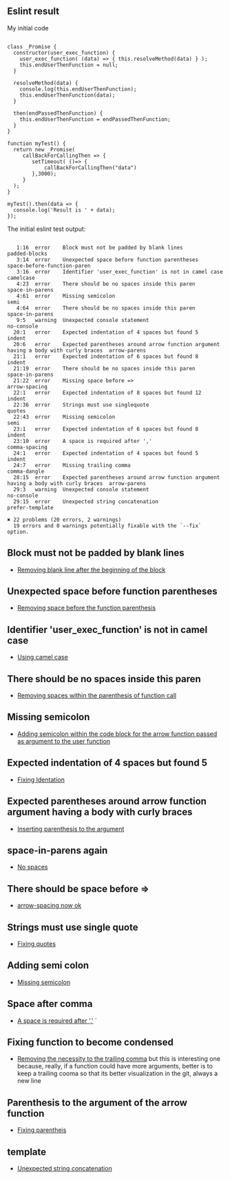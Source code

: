## Eslint result

My initial code

```

class _Promise {
  constructor(user_exec_function) {
    user_exec_function( (data) => { this.resolveMethod(data) } );
    this.endUserThenFunction = null;
  }

  resolveMethod(data) {
    console.log(this.endUserThenFunction);
    this.endUserThenFunction(data);
  }

  then(endPassedThenFunction) {
    this.endUserThenFunction = endPassedThenFunction;
  }
}

function myTest() {
  return new _Promise(
     callBackForCallingThen => {
        setTimeout( ()=> {
            callBackForCallingThen("data")
        },3000);
     }
  );
}

myTest().then(data => {
  console.log('Result is ' + data);
});

```

The initial eslint test output:

```

   1:16  error    Block must not be padded by blank lines                                              padded-blocks
   3:14  error    Unexpected space before function parentheses                                         space-before-function-paren
   3:16  error    Identifier 'user_exec_function' is not in camel case                                 camelcase
   4:23  error    There should be no spaces inside this paren                                          space-in-parens
   4:61  error    Missing semicolon                                                                    semi
   4:64  error    There should be no spaces inside this paren                                          space-in-parens
   9:5   warning  Unexpected console statement                                                         no-console
  20:1   error    Expected indentation of 4 spaces but found 5                                         indent
  20:6   error    Expected parentheses around arrow function argument having a body with curly braces  arrow-parens
  21:1   error    Expected indentation of 6 spaces but found 8                                         indent
  21:19  error    There should be no spaces inside this paren                                          space-in-parens
  21:22  error    Missing space before =>                                                              arrow-spacing
  22:1   error    Expected indentation of 8 spaces but found 12                                        indent
  22:36  error    Strings must use singlequote                                                         quotes
  22:43  error    Missing semicolon                                                                    semi
  23:1   error    Expected indentation of 6 spaces but found 8                                         indent
  23:10  error    A space is required after ','                                                        comma-spacing
  24:1   error    Expected indentation of 4 spaces but found 5                                         indent
  24:7   error    Missing trailing comma                                                               comma-dangle
  28:15  error    Expected parentheses around arrow function argument having a body with curly braces  arrow-parens
  29:3   warning  Unexpected console statement                                                         no-console
  29:15  error    Unexpected string concatenation                                                      prefer-template

✖ 22 problems (20 errors, 2 warnings)
  19 errors and 0 warnings potentially fixable with the `--fix` option.

```

## Block must not be padded by blank lines

* [Removing blank line after the beginning of the block](https://github.com/taboca/doc-js-eslint-with-marcio-s-code/commit/95d1f4fc564cf4541efc5d2e86c50c0ede590a6d)

## Unexpected space before function parentheses  

* [Removing space before the function parenthesis](https://github.com/taboca/doc-js-eslint-with-marcio-s-code/commit/7cbfea26a1d8c7423256d3d66665414b5bf24846)

## Identifier 'user_exec_function' is not in camel case

* [Using camel case](https://github.com/taboca/doc-js-eslint-with-marcio-s-code/commit/da0acdb22b46a459b4fc5a2cf7ff0ec790bcc99f)

## There should be no spaces inside this paren

* [Removing spaces within the parenthesis of function call](https://github.com/taboca/doc-js-eslint-with-marcio-s-code/commit/8f5fa71662869e2e74ce7a026cbfa8a7e1d245cc)

## Missing semicolon

* [Adding semicolon within the code block for the arrow function passed as argument to the user function](https://github.com/taboca/doc-js-eslint-with-marcio-s-code/commit/63fe215f137c73a51f5509ea11bab5db2cbd5c57)

## Expected indentation of 4 spaces but found 5

* [Fixing Identation](https://github.com/taboca/doc-js-eslint-with-marcio-s-code/commit/89ee58f0ca27b02f9fdf5a57c0659c5721727221)

## Expected parentheses around arrow function argument having a body with curly braces

* [Inserting parenthesis to the argument](https://github.com/taboca/doc-js-eslint-with-marcio-s-code/commit/6c9b2dd8c12dda2a28b02ff201b3e9a10e921fea)

## space-in-parens again

* [No spaces](https://github.com/taboca/doc-js-eslint-with-marcio-s-code/commit/2a34de7cacd553eea9aa2237e1d903ee4995edea)

## There should be space before =>

* [arrow-spacing now ok](https://github.com/taboca/doc-js-eslint-with-marcio-s-code/commit/177be95555a9f9bf9ab0d8adb2fea6147de13145)

## Strings must use single quote

* [Fixing quotes](https://github.com/taboca/doc-js-eslint-with-marcio-s-code/commit/646959ce076790bdf0d5d90ab32ac26480db3b56)

## Adding semi colon

* [Missing semicolon](https://github.com/taboca/doc-js-eslint-with-marcio-s-code/commit/59f6fc95ef637e1679269cfadd71026a3b047ad7)

## Space after comma

* [A space is required after ','](https://github.com/taboca/doc-js-eslint-with-marcio-s-code/commit/e808c3042cfb7070fce6b1bd06f8696d457bc4d0)
´
## Fixing function to become condensed

* [Removing the necessity to the trailing comma](https://github.com/taboca/doc-js-eslint-with-marcio-s-code/commit/2ae69dbe739ffc4d6549e8445a75e630c419bd1c) but this is interesting one because, really, if a function could have more arguments, better is to keep a trailing cooma so that its better visualization in the git, always a new line

## Parenthesis to the argument of the arrow function

* [Fixing parentheis](https://github.com/taboca/doc-js-eslint-with-marcio-s-code/commit/647964a9a748ecf40b721284783807754e87c762)

## template

* [Unexpected string concatenation](https://github.com/taboca/doc-js-eslint-with-marcio-s-code/commit/faa6209bbe0f3d35a044003158d72cd9c01e1530)
